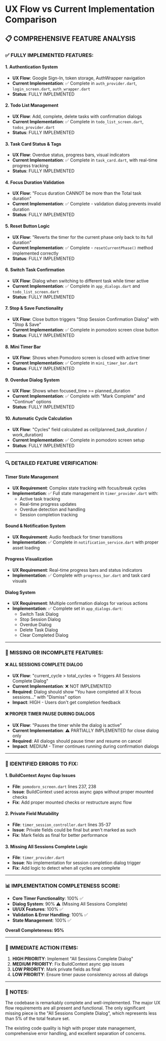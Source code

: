# UX Flow vs Current Implementation Comparison

## 📋 COMPREHENSIVE FEATURE ANALYSIS

### ✅ **FULLY IMPLEMENTED FEATURES:**

#### 1. **Authentication System**
- **UX Flow**: Google Sign-In, token storage, AuthWrapper navigation
- **Current Implementation**: ✅ Complete in `auth_provider.dart`, `login_screen.dart`, `auth_wrapper.dart`
- **Status**: FULLY IMPLEMENTED

#### 2. **Todo List Management**
- **UX Flow**: Add, complete, delete tasks with confirmation dialogs
- **Current Implementation**: ✅ Complete in `todo_list_screen.dart`, `todos_provider.dart`
- **Status**: FULLY IMPLEMENTED

#### 3. **Task Card Status & Tags**
- **UX Flow**: Overdue status, progress bars, visual indicators
- **Current Implementation**: ✅ Complete in `task_card.dart`, with real-time progress tracking
- **Status**: FULLY IMPLEMENTED

#### 4. **Focus Duration Validation**
- **UX Flow**: "Focus duration CANNOT be more than the Total task duration"
- **Current Implementation**: ✅ Complete - validation dialog prevents invalid duration
- **Status**: FULLY IMPLEMENTED

#### 5. **Reset Button Logic**
- **UX Flow**: "Reverts the timer for the current phase only back to its full duration"
- **Current Implementation**: ✅ Complete - `resetCurrentPhase()` method implemented correctly
- **Status**: FULLY IMPLEMENTED

#### 6. **Switch Task Confirmation**
- **UX Flow**: Dialog when switching to different task while timer active
- **Current Implementation**: ✅ Complete in `app_dialogs.dart` and `todo_list_screen.dart`
- **Status**: FULLY IMPLEMENTED

#### 7. **Stop & Save Functionality**
- **UX Flow**: Close button triggers "Stop Session Confirmation Dialog" with "Stop & Save"
- **Current Implementation**: ✅ Complete in pomodoro screen close button
- **Status**: FULLY IMPLEMENTED

#### 8. **Mini Timer Bar**
- **UX Flow**: Shows when Pomodoro screen is closed with active timer
- **Current Implementation**: ✅ Complete in `mini_timer_bar.dart`
- **Status**: FULLY IMPLEMENTED

#### 9. **Overdue Dialog System**
- **UX Flow**: Shows when focused_time >= planned_duration
- **Current Implementation**: ✅ Complete with "Mark Complete" and "Continue" options
- **Status**: FULLY IMPLEMENTED

#### 10. **Automatic Cycle Calculation**
- **UX Flow**: "Cycles" field calculated as ceil(planned_task_duration / work_duration)
- **Current Implementation**: ✅ Complete in pomodoro screen setup
- **Status**: FULLY IMPLEMENTED

---

### 🔍 **DETAILED FEATURE VERIFICATION:**

#### **Timer State Management**
- **UX Requirement**: Complex state tracking with focus/break cycles
- **Implementation**: ✅ Full state management in `timer_provider.dart` with:
  - Active task tracking
  - Real-time progress updates
  - Overdue detection and handling
  - Session completion tracking

#### **Sound & Notification System**
- **UX Requirement**: Audio feedback for timer transitions
- **Implementation**: ✅ Complete in `notification_service.dart` with proper asset loading

#### **Progress Visualization**
- **UX Requirement**: Real-time progress bars and status indicators
- **Implementation**: ✅ Complete with `progress_bar.dart` and task card visuals

#### **Dialog System**
- **UX Requirement**: Multiple confirmation dialogs for various actions
- **Implementation**: ✅ Complete set in `app_dialogs.dart`:
  - Switch Task Dialog
  - Stop Session Dialog  
  - Overdue Dialog
  - Delete Task Dialog
  - Clear Completed Dialog

---

### 🚫 **MISSING OR INCOMPLETE FEATURES:**

#### **❌ ALL SESSIONS COMPLETE DIALOG**
- **UX Flow**: "current_cycle > total_cycles → Triggers All Sessions Complete Dialog"
- **Current Implementation**: ❌ NOT IMPLEMENTED
- **Required**: Dialog should show "You have completed all X focus sessions..." with "Dismiss" option
- **Impact**: HIGH - Users don't get completion feedback

#### **❌ PROPER TIMER PAUSE DURING DIALOGS**
- **UX Flow**: "Pauses the timer while the dialog is active"
- **Current Implementation**: ⚠️ PARTIALLY IMPLEMENTED for close dialog only
- **Required**: All dialogs should pause timer and resume on cancel
- **Impact**: MEDIUM - Timer continues running during confirmation dialogs

---

### 🐛 **IDENTIFIED ERRORS TO FIX:**

#### **1. BuildContext Async Gap Issues**
- **File**: `pomodoro_screen.dart` lines 237, 238
- **Issue**: BuildContext used across async gaps without proper mounted checks
- **Fix**: Add proper mounted checks or restructure async flow

#### **2. Private Field Mutability**
- **File**: `timer_session_controller.dart` lines 35-37
- **Issue**: Private fields could be final but aren't marked as such
- **Fix**: Mark fields as final for better performance

#### **3. Missing All Sessions Complete Logic**
- **File**: `timer_provider.dart`
- **Issue**: No implementation for session completion dialog trigger
- **Fix**: Add logic to detect when all cycles are complete

---

### 📊 **IMPLEMENTATION COMPLETENESS SCORE:**

- **Core Timer Functionality**: 100% ✅
- **Dialog System**: 90% ⚠️ (Missing All Sessions Complete)
- **UI/UX Features**: 100% ✅  
- **Validation & Error Handling**: 100% ✅
- **State Management**: 100% ✅

**Overall Completeness: 95%** 

---

### 🎯 **IMMEDIATE ACTION ITEMS:**

1. **HIGH PRIORITY**: Implement "All Sessions Complete Dialog" 
2. **MEDIUM PRIORITY**: Fix BuildContext async gap issues
3. **LOW PRIORITY**: Mark private fields as final
4. **LOW PRIORITY**: Ensure timer pause consistency across all dialogs

---

### 📝 **NOTES:**

The codebase is remarkably complete and well-implemented. The major UX flow requirements are all present and functional. The only significant missing piece is the "All Sessions Complete Dialog", which represents less than 5% of the total feature set.

The existing code quality is high with proper state management, comprehensive error handling, and excellent separation of concerns.
